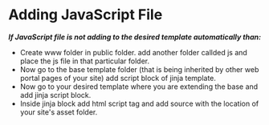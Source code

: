 # Adding JavaScript File

***If JavaScript file is not adding to the desired template automatically than:***

* Create www folder in public folder. add another folder callded js and place the js file in that particular folder.
* Now go to the base template folder (that is being inherited by other web portal pages of your site) add script block of jinja template.
* Now go to your desired template where you are extending the base and add jinja script block.
* Inside jinja block add html script tag and add source with the location of your site's asset folder.